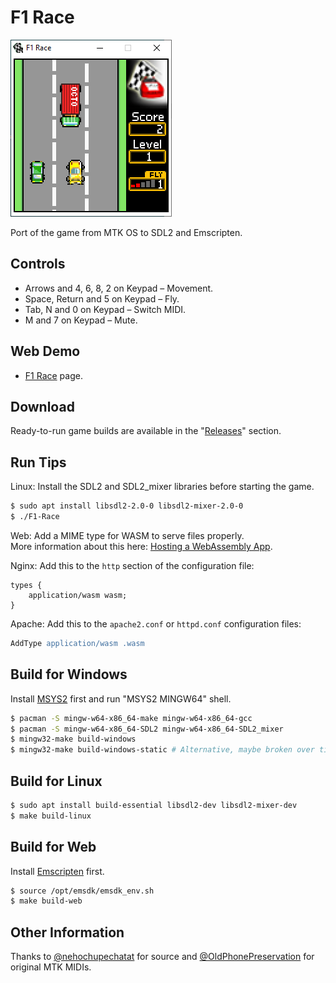 F1 Race
=======

![Screenshot from Windows 10](images/screenshot-windows.png)

Port of the game from MTK OS to SDL2 and Emscripten.

## Controls

* Arrows and 4, 6, 8, 2 on Keypad – Movement.
* Space, Return and 5 on Keypad – Fly.
* Tab, N and 0 on Keypad – Switch MIDI.
* M and 7 on Keypad – Mute.

## Web Demo

* [F1 Race](https://baat.exlmoto.ru/f1/) page.

## Download

Ready-to-run game builds are available in the "[Releases](https://github.com/EXL/F1-Race/releases)" section.

## Run Tips

Linux: Install the SDL2 and SDL2_mixer libraries before starting the game.

```sh
$ sudo apt install libsdl2-2.0-0 libsdl2-mixer-2.0-0
$ ./F1-Race
```

Web: Add a MIME type for WASM to serve files properly.\
More information about this here: [Hosting a WebAssembly App](https://platform.uno/docs/articles/how-to-host-a-webassembly-app.html).

Nginx: Add this to the `http` section of the configuration file:

```nginx
types {
    application/wasm wasm;
}
```

Apache: Add this to the `apache2.conf` or `httpd.conf` configuration files:

```apache
AddType application/wasm .wasm
```

## Build for Windows

Install [MSYS2](https://www.msys2.org/) first and run "MSYS2 MINGW64" shell.

```sh
$ pacman -S mingw-w64-x86_64-make mingw-w64-x86_64-gcc
$ pacman -S mingw-w64-x86_64-SDL2 mingw-w64-x86_64-SDL2_mixer
$ mingw32-make build-windows
$ mingw32-make build-windows-static # Alternative, maybe broken over time.
```

## Build for Linux

```sh
$ sudo apt install build-essential libsdl2-dev libsdl2-mixer-dev
$ make build-linux
```

## Build for Web

Install [Emscripten](https://emscripten.org/docs/getting_started/downloads.html) first.

```sh
$ source /opt/emsdk/emsdk_env.sh
$ make build-web
```

## Other Information

Thanks to [@nehochupechatat](https://github.com/nehochupechatat) for source and [@OldPhonePreservation](https://twitter.com/oldphonepreserv) for original MTK MIDIs.
